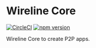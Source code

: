 # Wireline Core

[![CircleCI](https://circleci.com/gh/wirelineio/wireline-core.svg?style=svg&circle-token=a60a9027dcab604ae0c4ed6dd2c93774b2211ebd)](https://circleci.com/gh/wirelineio/wireline-core)
[![npm version](https://badge.fury.io/js/%40wirelineio%2Fwireline-core.svg)](https://badge.fury.io/js/%40wirelineio%2Fwireline-core)

Wireline Core to create P2P apps.
